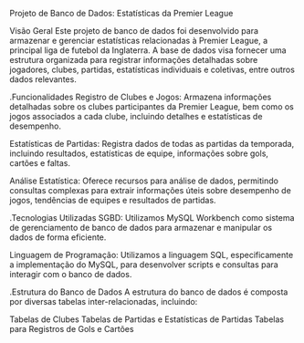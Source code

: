 Projeto de Banco de Dados: Estatísticas da Premier League

Visão Geral
Este projeto de banco de dados foi desenvolvido para armazenar e gerenciar estatísticas relacionadas à Premier League, a principal liga de futebol da Inglaterra. A base de dados visa fornecer uma estrutura organizada para registrar informações detalhadas sobre jogadores, clubes, partidas, estatísticas individuais e coletivas, entre outros dados relevantes.

.Funcionalidades
Registro de Clubes e Jogos: Armazena informações detalhadas sobre os clubes participantes da Premier League, bem como os jogos associados a cada clube, incluindo detalhes e estatísticas de desempenho.

Estatísticas de Partidas: Registra dados de todas as partidas da temporada, incluindo resultados, estatísticas de equipe, informações sobre gols, cartões e faltas.

Análise Estatística: Oferece recursos para análise de dados, permitindo consultas complexas para extrair informações úteis sobre desempenho de jogos, tendências de equipes e resultados de partidas.

.Tecnologias Utilizadas
SGBD: Utilizamos MySQL Workbench como sistema de gerenciamento de banco de dados para armazenar e manipular os dados de forma eficiente.

Linguagem de Programação: Utilizamos a linguagem SQL, especificamente a implementação do MySQL, para desenvolver scripts e consultas para interagir com o banco de dados.

.Estrutura do Banco de Dados
A estrutura do banco de dados é composta por diversas tabelas inter-relacionadas, incluindo:

Tabelas de Clubes 
Tabelas de Partidas e Estatísticas de Partidas
Tabelas para Registros de Gols e Cartões 
